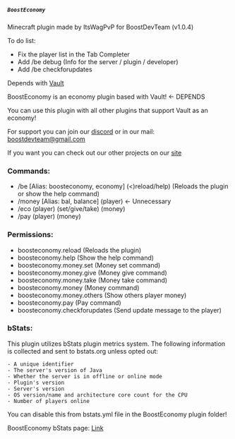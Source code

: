 ##### **_`BoostEconomy`_**

Minecraft plugin made by ItsWagPvP for BoostDevTeam (v1.0.4)

To do list:
- Fix the player list in the Tab Completer
- Add /be debug (Info for the server / plugin / developer)
- Add /be checkforupdates 

Depends with <a href="https://www.spigotmc.org/resources/vault.34315/">Vault</a>

BoostEconomy is an economy plugin based with Vault! <- DEPENDS

You can use this plugin with all other plugins that support Vault as an economy!

For support you can join our <a href="https://discord.com/invite/x4mdfwWs8P">discord</a> or in our mail:
boostdevteam@gmail.com

If you want you can check out our other projects on our <a href="http://www.boostdevteam.eu/projects.html">site</a>

### Commands:
- /be [Alias: boosteconomy, economy] (<)reload/help) (Reloads the plugin or show the help command)
- /money [Alias: bal, balance] (player) <- Unnecessary
- /eco (player) (set/give/take) (money)
- /pay (player) (money)

### Permissions:
- boosteconomy.reload (Reloads the plugin)
- boosteconomy.help (Show the help command)
- boosteconomy.money.set (Money set command)
- boosteconomy.money.give (Money give command)
- boosteconomy.money.take (Money take command)
- boosteconomy.money (Money command)
- boosteconomy.money.others (Show others player money)
- boosteconomy.pay (Pay command)
- boosteconomy.checkforupdates (Send update message to the player)

### bStats:
This plugin utilizes bStats plugin metrics system. The following information is collected and sent to bstats.org unless opted out:

    - A unique identifier
    - The server's version of Java
    - Whether the server is in offline or online mode
    - Plugin's version
    - Server's version
    - OS version/name and architecture core count for the CPU
    - Number of players online

You can disable this from bstats.yml file in the BoostEconomy plugin folder!

BoostEconomy bStats page: <a href="https://bstats.org/plugin/bukkit/BoostEconomy/9572">Link</a>
